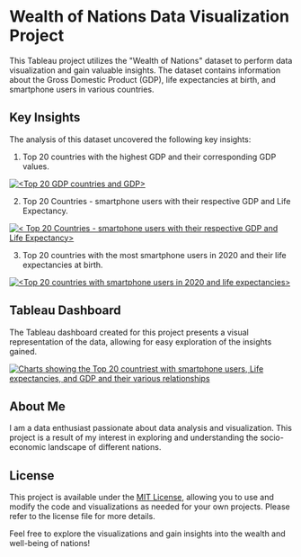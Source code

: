# Wealth of Nations Data Visualization Project

This Tableau project utilizes the "Wealth of Nations" dataset to perform data visualization and gain valuable insights. The dataset contains information about the Gross Domestic Product (GDP), life expectancies at birth, and smartphone users in various countries.

## Key Insights

The analysis of this dataset uncovered the following key insights:
1. Top 20 countries with the highest GDP and their corresponding GDP values.
<div class='tableauPlaceholder' id='viz1699401737390' style='position: relative'><noscript><a href='#'><img alt='&lt;Top 20 GDP countries and GDP&gt; ' src='https:&#47;&#47;public.tableau.com&#47;static&#47;images&#47;We&#47;WealthofNations1_16994017153890&#47;Top20GDPCountries&#47;1_rss.png' style='border: none' /></a></noscript><object class='tableauViz'  style='display:none;'><param name='host_url' value='https%3A%2F%2Fpublic.tableau.com%2F' /> <param name='embed_code_version' value='3' /> <param name='site_root' value='' /><param name='name' value='WealthofNations1_16994017153890&#47;Top20GDPCountries' /><param name='tabs' value='no' /><param name='toolbar' value='yes' /><param name='static_image' value='https:&#47;&#47;public.tableau.com&#47;static&#47;images&#47;We&#47;WealthofNations1_16994017153890&#47;Top20GDPCountries&#47;1.png' /> <param name='animate_transition' value='yes' /><param name='display_static_image' value='yes' /><param name='display_spinner' value='yes' /><param name='display_overlay' value='yes' /><param name='display_count' value='yes' /><param name='language' value='en-GB' /><param name='filter' value='publish=yes' /></object></div>                

   
2. Top 20 Countries - smartphone users with their respective GDP and Life Expectancy.

<div class='tableauPlaceholder' id='viz1699442208904' style='position: relative'><noscript><a href='#'><img alt='&lt; Top 20 Countries - smartphone users with their respective GDP and Life Expectancy&gt; ' src='https:&#47;&#47;public.tableau.com&#47;static&#47;images&#47;We&#47;WealthofNations1_16994017153890&#47;Top20GDP70K&#47;1_rss.png' style='border: none' /></a></noscript><object class='tableauViz'  style='display:none;'><param name='host_url' value='https%3A%2F%2Fpublic.tableau.com%2F' /> <param name='embed_code_version' value='3' /> <param name='site_root' value='' /><param name='name' value='WealthofNations1_16994017153890&#47;Top20GDP70K' /><param name='tabs' value='no' /><param name='toolbar' value='yes' /><param name='static_image' value='https:&#47;&#47;public.tableau.com&#47;static&#47;images&#47;We&#47;WealthofNations1_16994017153890&#47;Top20GDP70K&#47;1.png' /> <param name='animate_transition' value='yes' /><param name='display_static_image' value='yes' /><param name='display_spinner' value='yes' /><param name='display_overlay' value='yes' /><param name='display_count' value='yes' /><param name='language' value='en-GB' /><param name='filter' value='publish=yes' /></object></div>                


3. Top 20 countries with the most smartphone users in 2020 and their life expectancies at birth.

 <div class='tableauPlaceholder' id='viz1699441404814' style='position: relative'><noscript><a href='#'><img alt='&lt;Top 20 countries with smartphone users in 2020 and life expectancies&gt; ' src='https:&#47;&#47;public.tableau.com&#47;static&#47;images&#47;We&#47;WealthofNations1_16994017153890&#47;Top20CountriesSmartphone&#47;1_rss.png' style='border: none' /></a></noscript><object class='tableauViz'  style='display:none;'><param name='host_url' value='https%3A%2F%2Fpublic.tableau.com%2F' /> <param name='embed_code_version' value='3' /> <param name='site_root' value='' /><param name='name' value='WealthofNations1_16994017153890&#47;Top20CountriesSmartphone' /><param name='tabs' value='no' /><param name='toolbar' value='yes' /><param name='static_image' value='https:&#47;&#47;public.tableau.com&#47;static&#47;images&#47;We&#47;WealthofNations1_16994017153890&#47;Top20CountriesSmartphone&#47;1.png' /> <param name='animate_transition' value='yes' /><param name='display_static_image' value='yes' /><param name='display_spinner' value='yes' /><param name='display_overlay' value='yes' /><param name='display_count' value='yes' /><param name='language' value='en-GB' /><param name='filter' value='publish=yes' /></object></div>               

 
## Tableau Dashboard

The Tableau dashboard created for this project presents a visual representation of the data, allowing for easy exploration of the insights gained.

<div class='tableauPlaceholder' id='viz1699442674087' style='position: relative'><noscript><a href='#'><img alt='Charts showing the Top 20 countriest with smartphone users, Life expectancies, and GDP and their various relationships ' src='https:&#47;&#47;public.tableau.com&#47;static&#47;images&#47;We&#47;WealthofNations1_16994017153890&#47;Dashboard1&#47;1_rss.png' style='border: none' /></a></noscript><object class='tableauViz'  style='display:none;'><param name='host_url' value='https%3A%2F%2Fpublic.tableau.com%2F' /> <param name='embed_code_version' value='3' /> <param name='site_root' value='' /><param name='name' value='WealthofNations1_16994017153890&#47;Dashboard1' /><param name='tabs' value='no' /><param name='toolbar' value='yes' /><param name='static_image' value='https:&#47;&#47;public.tableau.com&#47;static&#47;images&#47;We&#47;WealthofNations1_16994017153890&#47;Dashboard1&#47;1.png' /> <param name='animate_transition' value='yes' /><param name='display_static_image' value='yes' /><param name='display_spinner' value='yes' /><param name='display_overlay' value='yes' /><param name='display_count' value='yes' /><param name='language' value='en-GB' /><param name='filter' value='publish=yes' /></object></div>                

## About Me

I am a data enthusiast passionate about data analysis and visualization. This project is a result of my interest in exploring and understanding the socio-economic landscape of different nations.

## License

This project is available under the [MIT License](LICENSE), allowing you to use and modify the code and visualizations as needed for your own projects. Please refer to the license file for more details.

Feel free to explore the visualizations and gain insights into the wealth and well-being of nations!

